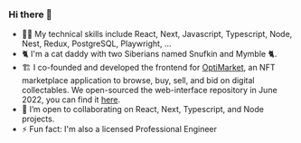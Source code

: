 ### Hi there 👋
- 👨‍💻 My technical skills include React, Next, Javascript, Typescript, Node, Nest, Redux, PostgreSQL, Playwright, ...
- 🐈 I'm a cat daddy with two Siberians named Snufkin and Mymble 🐈.
- 🏗️ I co-founded and developed the frontend for [OptiMarket](https://optimarket.io/), an NFT marketplace application to browse, buy, sell, and bid on digital collectables. We open-sourced the web-interface repository in June 2022, you can find it [here](https://github.com/opti-market/web-interface).
- 👯 I’m open to collaborating on React, Next, Typescript, and Node projects.
- ⚡ Fun fact: I'm also a licensed Professional Engineer 

<!-- - 🌱 I’m currently learning Java and Data Structures & Algorithms. -->

<!--
**burtrico/burtrico** is a ✨ _special_ ✨ repository because its `README.md` (this file) appears on your GitHub profile.

Here are some ideas to get you started:

- 🔭 I’m currently working on ...
- 🌱 I’m currently learning ...
- 👯 I’m looking to collaborate on ...
- 🤔 I’m looking for help with ...
- 💬 Ask me about ...
- 📫 How to reach me: ...
- 😄 Pronouns: ...
- ⚡ Fun fact: ...
-->
